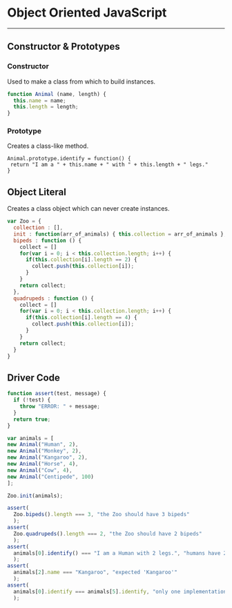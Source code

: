 # Object Oriented JavaScript
---

## Constructor & Prototypes

### Constructor

Used to make a class from which to build instances.

``` js
function Animal (name, length) {
  this.name = name;
  this.length = length;
}
```

### Prototype

Creates a class-like method.

 ```
Animal.prototype.identify = function() {
  return "I am a " + this.name + " with " + this.length + " legs."
}
```

## Object Literal

Creates a class object which can never create instances.

``` js
var Zoo = {
  collection : [],
  init : function(arr_of_animals) { this.collection = arr_of_animals },
  bipeds : function () {
    collect = []
    for(var i = 0; i < this.collection.length; i++) {
      if(this.collection[i].length == 2) {
        collect.push(this.collection[i]);
      }
    }
    return collect;
  },
  quadrupeds : function () {
    collect = []
    for(var i = 0; i < this.collection.length; i++) {
      if(this.collection[i].length == 4) {
        collect.push(this.collection[i]);
      }
    }
    return collect;
  }
}
```

## Driver Code
``` js
function assert(test, message) {
  if (!test) {
    throw "ERROR: " + message;
  }
  return true;
}

var animals = [
new Animal("Human", 2),
new Animal("Monkey", 2),
new Animal("Kangaroo", 2),
new Animal("Horse", 4),
new Animal("Cow", 4),
new Animal("Centipede", 100)
];

Zoo.init(animals);

assert(
  Zoo.bipeds().length === 3, "the Zoo should have 3 bipeds"
  );
assert(
  Zoo.quadrupeds().length === 2, "the Zoo should have 2 bipeds"
  );
assert(
  animals[0].identify() === "I am a Human with 2 legs.", "humans have 2 legs"
  );
assert(
  animals[2].name === "Kangaroo", "expected 'Kangaroo'"
  );
assert(
  animals[0].identify === animals[5].identify, "only one implementation of the identify() function should exist"
  );
```
